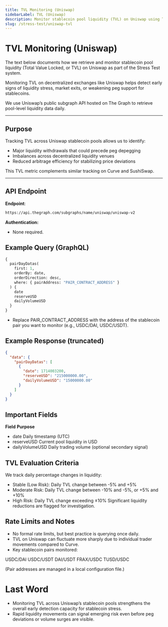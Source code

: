 ```yaml
---
title: TVL Monitoring (Uniswap)
sidebarLabel: TVL (Uniswap)
description: Monitor stablecoin pool liquidity (TVL) on Uniswap using The Graph’s public subgraph API as part of the Stress Test framework.
slug: /stress-test/uniswap-tvl
---
```


# TVL Monitoring (Uniswap)

The text below documents how we retrieve and monitor stablecoin pool liquidity (Total Value Locked, or TVL) on Uniswap as part of the Stress Test system.

Monitoring TVL on decentralized exchanges like Uniswap helps detect early signs of liquidity stress, market exits, or weakening peg support for stablecoins.

We use Uniswap’s public subgraph API hosted on The Graph to retrieve pool-level liquidity data daily.

---

## Purpose

Tracking TVL across Uniswap stablecoin pools allows us to identify:

- Major liquidity withdrawals that could precede peg depegging
- Imbalances across decentralized liquidity venues
- Reduced arbitrage efficiency for stabilizing price deviations

This TVL metric complements similar tracking on Curve and SushiSwap.

---

## API Endpoint

**Endpoint**:
```bash
https://api.thegraph.com/subgraphs/name/uniswap/uniswap-v2
```

**Authentication:**
- None required.

## Example Query (GraphQL)

```graphql
{
  pairDayDatas(
    first: 1,
    orderBy: date,
    orderDirection: desc,
    where: { pairAddress: "PAIR_CONTRACT_ADDRESS" }
  ) {
    date
    reserveUSD
    dailyVolumeUSD
  }
}
```
- Replace PAIR_CONTRACT_ADDRESS with the address of the stablecoin pair you want to monitor (e.g., USDC/DAI, USDC/USDT).

## Example Response (truncated)

```json
{
  "data": {
    "pairDayDatas": [
      {
        "date": 1714003200,
        "reserveUSD": "215000000.00",
        "dailyVolumeUSD": "15000000.00"
      }
    ]
  }
}
```

## Important Fields

**Field**	**Purpose**
- date	          Daily timestamp (UTC)
- reserveUSD	  Current pool liquidity in USD
- dailyVolumeUSD  Daily trading volume (optional secondary signal)

## TVL Evaluation Criteria

We track daily percentage changes in liquidity:
- Stable (Low Risk): Daily TVL change between -5% and +5%
- Moderate Risk: Daily TVL change between -10% and -5%, or +5% and +10%
- High Risk: Daily TVL change exceeding ±10%
Significant liquidity reductions are flagged for investigation.

## Rate Limits and Notes

- No formal rate limits, but best practice is querying once daily.
- TVL on Uniswap can fluctuate more sharply due to individual trader movements compared to Curve.
- Key stablecoin pairs monitored:

USDC/DAI
USDC/USDT
DAI/USDT
FRAX/USDC
TUSD/USDC

(Pair addresses are managed in a local configuration file.)

# Last Word

- Monitoring TVL across Uniswap’s stablecoin pools strengthens the overall early detection capacity for stablecoin stress.
- Rapid liquidity movements can signal emerging risk even before peg deviations or volume surges are visible.
